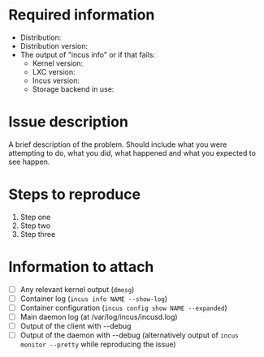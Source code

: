 <!--
Github issues are used for bug reports. For support questions, please use [our forum](https://discuss.linuxcontainers.org/).

Please fill the template below as it will greatly help us track down your issue and reproduce it on our side.
Feel free to remove anything which doesn't apply to you and add more information where it makes sense.
-->

# Required information

 * Distribution:
 * Distribution version:
 * The output of "incus info" or if that fails:
   * Kernel version:
   * LXC version:
   * Incus version:
   * Storage backend in use:

# Issue description

A brief description of the problem. Should include what you were
attempting to do, what you did, what happened and what you expected to
see happen.

# Steps to reproduce

 1. Step one
 2. Step two
 3. Step three

# Information to attach

 - [ ] Any relevant kernel output (`dmesg`)
 - [ ] Container log (`incus info NAME --show-log`)
 - [ ] Container configuration (`incus config show NAME --expanded`)
 - [ ] Main daemon log (at /var/log/incus/incusd.log)
 - [ ] Output of the client with --debug
 - [ ] Output of the daemon with --debug (alternatively output of `incus monitor --pretty` while reproducing the issue)
